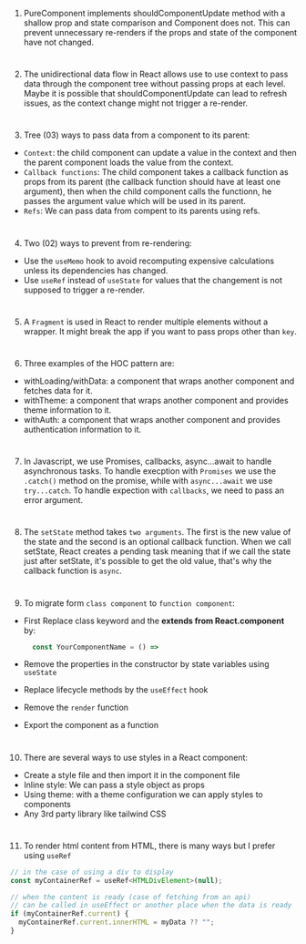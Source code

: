 
1. PureComponent implements shouldComponentUpdate method with a shallow prop and state comparison and Component does not. This can prevent unnecessary re-renders if the props and state of the component have not changed.

#

2. The unidirectional data flow in React allows use to use context to pass data through the component tree without passing props at each level. Maybe it is possible that shouldComponentUpdate can lead to refresh issues, as the context change might not trigger a re-render.

#

3. Tree (03) ways to pass data from a component to its parent:

- `Context`: the child component can update a value in the context and then the parent component loads the value from the context.
- `Callback functions`: The child component takes a callback function as props from its parent (the callback function should have at least one argument), then when the child component calls the functionn, he passes the argument value which will be used in its parent.
- `Refs`: We can pass data from compent to its parents using refs.

#

4. Two (02) ways to prevent from re-rendering:

- Use the `useMemo` hook to avoid recomputing expensive calculations unless its dependencies has changed.
- Use `useRef` instead of `useState` for values that the changement is not supposed to trigger a re-render.

#

5. A `Fragment` is used in React to render multiple elements without a wrapper. It might break the app if you want to pass props other than `key`.

#

6. Three examples of the HOC pattern are:

- withLoading/withData: a component that wraps another component and fetches data for it.
- withTheme: a component that wraps another component and provides theme information to it.
- withAuth: a component that wraps another component and provides authentication information to it.

#

7. In Javascript, we use Promises, callbacks, async...await to handle asynchronous tasks. To handle execption with `Promises` we use the `.catch()` method on the promise, while with `async...await` we use `try...catch`. To handle expection with `callbacks`, we need to pass an error argument.

#

8. The `setState` method takes `two arguments`. The first is the new value of the state and the second is an optional callback function. When we call setState, React creates a pending task meaning that if we call the state just after setState, it's possible to get the old value, that's why the callback function is `async`.

#

9. To migrate form `class component` to `function component`:

- First Replace class keyword and the **extends from React.component** by:

  ```js
    const YourComponentName = () =>
  ```

- Remove the properties in the constructor by state variables using `useState`
- Replace lifecycle methods by the `useEffect` hook
- Remove the `render` function
- Export the component as a function

#

10. There are several ways to use styles in a React component:

- Create a style file and then import it in the component file
- Inline style: We can pass a style object as props
- Using theme: with a theme configuration we can apply styles to components
- Any 3rd party library like tailwind CSS


#

11. To render html content from HTML, there is many ways but I prefer using `useRef`

```js
// in the case of using a div to display
const myContainerRef = useRef<HTMLDivElement>(null);

// when the content is ready (case of fetching from an api)
// can be called in useEffect or another place when the data is ready
if (myContainerRef.current) {
  myContainerRef.current.innerHTML = myData ?? "";
}
```
